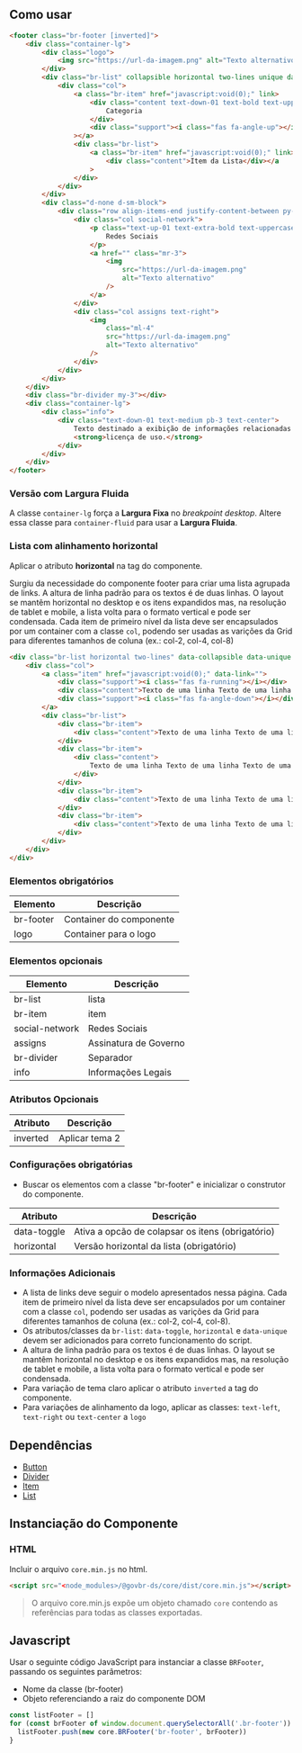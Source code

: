 [version]: # (1.0.2)

## Como usar

```html
<footer class="br-footer [inverted]">
    <div class="container-lg">
        <div class="logo">
            <img src="https://url-da-imagem.png" alt="Texto alternativo" />
        </div>
        <div class="br-list" collapsible horizontal two-lines unique data-sub>
            <div class="col">
                <a class="br-item" href="javascript:void(0);" link>
                    <div class="content text-down-01 text-bold text-uppercase">
                        Categoria
                    </div>
                    <div class="support"><i class="fas fa-angle-up"></i></div
                ></a>
                <div class="br-list">
                    <a class="br-item" href="javascript:void(0);" link>
                        <div class="content">Item da Lista</div></a
                    >
                </div>
            </div>
        </div>
        <div class="d-none d-sm-block">
            <div class="row align-items-end justify-content-between py-5">
                <div class="col social-network">
                    <p class="text-up-01 text-extra-bold text-uppercase">
                        Redes Sociais
                    </p>
                    <a href="" class="mr-3">
                        <img
                            src="https://url-da-imagem.png"
                            alt="Texto alternativo"
                        />
                    </a>
                </div>
                <div class="col assigns text-right">
                    <img
                        class="ml-4"
                        src="https://url-da-imagem.png"
                        alt="Texto alternativo"
                    />
                </div>
            </div>
        </div>
    </div>
    <div class="br-divider my-3"></div>
    <div class="container-lg">
        <div class="info">
            <div class="text-down-01 text-medium pb-3 text-center">
                Texto destinado a exibição de informações relacionadas à
                <strong>licença de uso.</strong>
            </div>
        </div>
    </div>
</footer>
```

### Versão com Largura Fluida

A classe `container-lg` força a **Largura Fixa** no _breakpoint desktop_. Altere essa classe para `container-fluid` para usar a **Largura Fluida**.

### Lista com alinhamento horizontal

Aplicar o atributo **horizontal** na tag do componente.

Surgiu da necessidade do componente footer para criar uma lista agrupada de links. A altura de linha padrão para os textos é de duas linhas. O layout se mantêm horizontal no desktop e os itens expandidos mas, na resolução de tablet e mobile, a lista volta para o formato vertical e pode ser condensada. Cada item de primeiro nível da lista deve ser encapsulados por um container com a classe `col`, podendo ser usadas as varições da Grid para diferentes tamanhos de coluna (ex.: col-2, col-4, col-8)

```html
<div class="br-list horizontal two-lines" data-collapsible data-unique data-sub>
    <div class="col">
        <a class="item" href="javascript:void(0);" data-link="">
            <div class="support"><i class="fas fa-running"></i></div>
            <div class="content">Texto de uma linha Texto de uma linha Texto de uma linha</div>
            <div class="support"><i class="fas fa-angle-down"></i></div>
        </a>
        <div class="br-list">
            <div class="br-item">
                <div class="content">Texto de uma linha Texto de uma linha Texto de uma linha</div>
            </div>
            <div class="br-item">
                <div class="content">
                    Texto de uma linha Texto de uma linha Texto de uma Texto de uma linha
                </div>
            </div>
            <div class="br-item">
                <div class="content">Texto de uma linha Texto de uma linha Texto de uma linha</div>
            </div>
            <div class="br-item">
                <div class="content">Texto de uma linha Texto de uma linha Texto de uma linha</div>
            </div>
        </div>
    </div>
</div>
```

### Elementos obrigatórios

| Elemento  | Descrição               |
| --------- | ----------------------- |
| br-footer | Container do componente |
| logo      | Container para o logo   |

### Elementos opcionais

| Elemento       | Descrição             |
| -------------- | --------------------- |
| br-list        | lista                 |
| br-item        | item                  |
| social-network | Redes Sociais         |
| assigns        | Assinatura de Governo |
| br-divider     | Separador             |
| info           | Informações Legais    |

### Atributos Opcionais

| Atributo | Descrição      |
| -------- | -------------- |
| inverted | Aplicar tema 2 |

### Configurações obrigatórias

-   Buscar os elementos com a classe "br-footer" e inicializar o construtor do componente.

| Atributo    | Descrição                                        |
| ----------- | ------------------------------------------------ |
| data-toggle | Ativa a opcão de colapsar os itens (obrigatório) |
| horizontal  | Versão horizontal da lista (obrigatório)         |

### Informações Adicionais

-   A lista de links deve seguir o modelo apresentados nessa página. Cada item de primeiro nível da lista deve ser encapsulados por um container com a classe `col`, podendo ser usadas as varições da Grid para diferentes tamanhos de coluna (ex.: col-2, col-4, col-8).
-   Os atributos/classes da `br-list`: `data-toggle`, `horizontal` e `data-unique` devem ser adicionados para correto funcionamento do script.
-   A altura de linha padrão para os textos é de duas linhas. O layout se mantêm horizontal no desktop e os itens expandidos mas, na resolução de tablet e mobile, a lista volta para o formato vertical e pode ser condensada.
-   Para variação de tema claro aplicar o atributo `inverted` a tag do componente.
-   Para variações de alinhamento da logo, aplicar as classes: `text-left`, `text-right` ou `text-center` a `logo`

## Dependências

-   [Button](/components/button)
-   [Divider](/components/divider)
-   [Item](/components/item)
-   [List](/components/list)

## Instanciação do Componente

### HTML

Incluir o arquivo `core.min.js` no html.

```html
<script src="<node_modules>/@govbr-ds/core/dist/core.min.js"></script>
```

> O arquivo core.min.js expõe um objeto chamado `core` contendo as referências para todas as classes exportadas.

## Javascript

Usar o seguinte código JavaScript para instanciar a classe `BRFooter`, passando os seguintes parâmetros:

-   Nome da classe (br-footer)
-   Objeto referenciando a raiz do componente DOM

```javascript
const listFooter = []
for (const brFooter of window.document.querySelectorAll('.br-footer')) {
  listFooter.push(new core.BRFooter('br-footer', brFooter))
}
```
